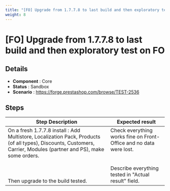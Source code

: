 ```yaml
---
title: "[FO] Upgrade from 1.7.7.8 to last build and then exploratory test on FO"
weight: 8
---
```


# [FO] Upgrade from 1.7.7.8 to last build and then exploratory test on FO
## Details
* **Component** : Core
* **Status** : Sandbox
* **Scenario** : https://forge.prestashop.com/browse/TEST-2536

## Steps
| Step Description | Expected result |
| ----- | ----- |
| On a fresh 1.7.7.8 install : Add Multistore, Localization Pack, Products (of all types), Discounts, Customers, Carrier, Modules (partner and PS), make some orders.<br><br> <br><br>Then upgrade to the build tested. | Check everything works fine on Front-Office and no data were lost.<br><br><br>Describe everything tested in "Actual result" field. |
